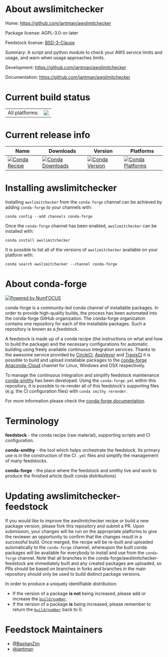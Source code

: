 About awslimitchecker
=====================

Home: https://github.com/jantman/awslimitchecker

Package license: AGPL-3.0-or-later

Feedstock license: [BSD-3-Clause](https://github.com/conda-forge/awslimitchecker-feedstock/blob/master/LICENSE.txt)

Summary: A script and python module to check your AWS service limits and usage, and warn when usage approaches limits.

Development: https://github.com/jantman/awslimitchecker

Documentation: https://github.com/jantman/awslimitchecker

Current build status
====================


<table><tr><td>All platforms:</td>
    <td>
      <a href="https://dev.azure.com/conda-forge/feedstock-builds/_build/latest?definitionId=11784&branchName=master">
        <img src="https://dev.azure.com/conda-forge/feedstock-builds/_apis/build/status/awslimitchecker-feedstock?branchName=master">
      </a>
    </td>
  </tr>
</table>

Current release info
====================

| Name | Downloads | Version | Platforms |
| --- | --- | --- | --- |
| [![Conda Recipe](https://img.shields.io/badge/recipe-awslimitchecker-green.svg)](https://anaconda.org/conda-forge/awslimitchecker) | [![Conda Downloads](https://img.shields.io/conda/dn/conda-forge/awslimitchecker.svg)](https://anaconda.org/conda-forge/awslimitchecker) | [![Conda Version](https://img.shields.io/conda/vn/conda-forge/awslimitchecker.svg)](https://anaconda.org/conda-forge/awslimitchecker) | [![Conda Platforms](https://img.shields.io/conda/pn/conda-forge/awslimitchecker.svg)](https://anaconda.org/conda-forge/awslimitchecker) |

Installing awslimitchecker
==========================

Installing `awslimitchecker` from the `conda-forge` channel can be achieved by adding `conda-forge` to your channels with:

```
conda config --add channels conda-forge
```

Once the `conda-forge` channel has been enabled, `awslimitchecker` can be installed with:

```
conda install awslimitchecker
```

It is possible to list all of the versions of `awslimitchecker` available on your platform with:

```
conda search awslimitchecker --channel conda-forge
```


About conda-forge
=================

[![Powered by NumFOCUS](https://img.shields.io/badge/powered%20by-NumFOCUS-orange.svg?style=flat&colorA=E1523D&colorB=007D8A)](http://numfocus.org)

conda-forge is a community-led conda channel of installable packages.
In order to provide high-quality builds, the process has been automated into the
conda-forge GitHub organization. The conda-forge organization contains one repository
for each of the installable packages. Such a repository is known as a *feedstock*.

A feedstock is made up of a conda recipe (the instructions on what and how to build
the package) and the necessary configurations for automatic building using freely
available continuous integration services. Thanks to the awesome service provided by
[CircleCI](https://circleci.com/), [AppVeyor](https://www.appveyor.com/)
and [TravisCI](https://travis-ci.com/) it is possible to build and upload installable
packages to the [conda-forge](https://anaconda.org/conda-forge)
[Anaconda-Cloud](https://anaconda.org/) channel for Linux, Windows and OSX respectively.

To manage the continuous integration and simplify feedstock maintenance
[conda-smithy](https://github.com/conda-forge/conda-smithy) has been developed.
Using the ``conda-forge.yml`` within this repository, it is possible to re-render all of
this feedstock's supporting files (e.g. the CI configuration files) with ``conda smithy rerender``.

For more information please check the [conda-forge documentation](https://conda-forge.org/docs/).

Terminology
===========

**feedstock** - the conda recipe (raw material), supporting scripts and CI configuration.

**conda-smithy** - the tool which helps orchestrate the feedstock.
                   Its primary use is in the construction of the CI ``.yml`` files
                   and simplify the management of *many* feedstocks.

**conda-forge** - the place where the feedstock and smithy live and work to
                  produce the finished article (built conda distributions)


Updating awslimitchecker-feedstock
==================================

If you would like to improve the awslimitchecker recipe or build a new
package version, please fork this repository and submit a PR. Upon submission,
your changes will be run on the appropriate platforms to give the reviewer an
opportunity to confirm that the changes result in a successful build. Once
merged, the recipe will be re-built and uploaded automatically to the
`conda-forge` channel, whereupon the built conda packages will be available for
everybody to install and use from the `conda-forge` channel.
Note that all branches in the conda-forge/awslimitchecker-feedstock are
immediately built and any created packages are uploaded, so PRs should be based
on branches in forks and branches in the main repository should only be used to
build distinct package versions.

In order to produce a uniquely identifiable distribution:
 * If the version of a package **is not** being increased, please add or increase
   the [``build/number``](https://conda.io/docs/user-guide/tasks/build-packages/define-metadata.html#build-number-and-string).
 * If the version of a package **is** being increased, please remember to return
   the [``build/number``](https://conda.io/docs/user-guide/tasks/build-packages/define-metadata.html#build-number-and-string)
   back to 0.

Feedstock Maintainers
=====================

* [@BastianZim](https://github.com/BastianZim/)
* [@jantman](https://github.com/jantman/)

